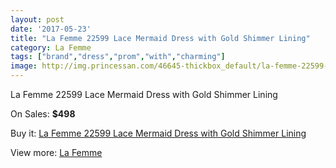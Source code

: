 ```yaml
---
layout: post
date: '2017-05-23'
title: "La Femme 22599 Lace Mermaid Dress with Gold Shimmer Lining"
category: La Femme
tags: ["brand","dress","prom","with","charming"]
image: http://img.princessan.com/46645-thickbox_default/la-femme-22599-lace-mermaid-dress-with-gold-shimmer-lining.jpg
---
```

La Femme 22599 Lace Mermaid Dress with Gold Shimmer Lining

On Sales: **$498**
<a href="https://www.princessan.com/en/la-femme/21326-la-femme-22599-lace-mermaid-dress-with-gold-shimmer-lining.html"><amp-img layout="responsive" width="600" height="600" src="//img.princessan.com/46645-thickbox_default/la-femme-22599-lace-mermaid-dress-with-gold-shimmer-lining.jpg" alt="La Femme 22599 Lace Mermaid Dress with Gold Shimmer Lining 0" /></a>
<a href="https://www.princessan.com/en/la-femme/21326-la-femme-22599-lace-mermaid-dress-with-gold-shimmer-lining.html"><amp-img layout="responsive" width="600" height="600" src="//img.princessan.com/46646-thickbox_default/la-femme-22599-lace-mermaid-dress-with-gold-shimmer-lining.jpg" alt="La Femme 22599 Lace Mermaid Dress with Gold Shimmer Lining 1" /></a>

Buy it: [La Femme 22599 Lace Mermaid Dress with Gold Shimmer Lining](https://www.princessan.com/en/la-femme/21326-la-femme-22599-lace-mermaid-dress-with-gold-shimmer-lining.html "La Femme 22599 Lace Mermaid Dress with Gold Shimmer Lining")

View more: [La Femme](https://www.princessan.com/en/28-la-femme "La Femme")